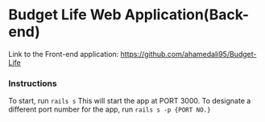 # Budget Life Web Application(Back-end)

Link to the Front-end application: https://github.com/ahamedali95/Budget-Life

### Instructions

To start, run ```rails s``` This will start the app at PORT 3000. To designate a different port number for the app, run ```rails s -p {PORT NO.}```
